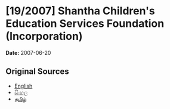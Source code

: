 # [19/2007] Shantha Children's Education Services Foundation (Incorporation)

**Date:** 2007-06-20

## Original Sources

- [English](https://documents.gov.lk/view/acts/2007/6/19-2007_E.pdf)
- [සිංහල](https://documents.gov.lk/view/acts/2007/6/19-2007_S.pdf)
- [தமிழ்](https://documents.gov.lk/view/acts/2007/6/19-2007_T.pdf)
